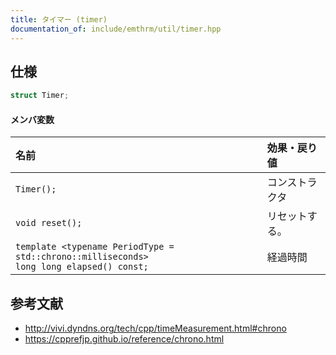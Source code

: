 ```yaml
---
title: タイマー (timer)
documentation_of: include/emthrm/util/timer.hpp
---
```



## 仕様

```cpp
struct Timer;
```

#### メンバ変数

|名前|効果・戻り値|
|:--|:--|
|`Timer();`|コンストラクタ|
|`void reset();`|リセットする。|
|`template <typename PeriodType = std::chrono::milliseconds>`<br>`long long elapsed() const;`|経過時間|


## 参考文献

- http://vivi.dyndns.org/tech/cpp/timeMeasurement.html#chrono
- https://cpprefjp.github.io/reference/chrono.html
